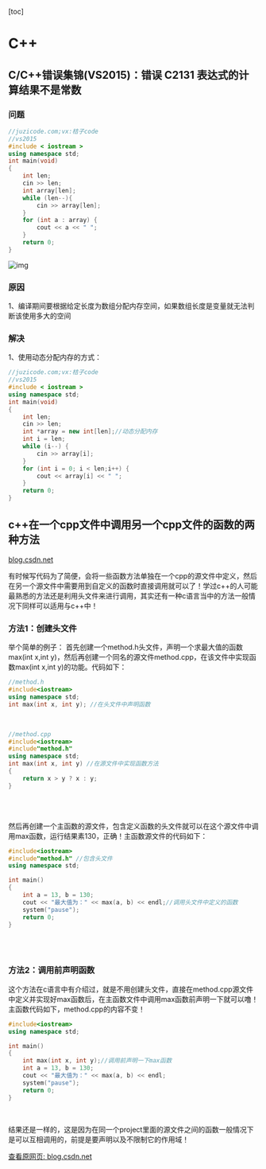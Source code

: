 [toc]

# C++

## C/C++错误集锦(VS2015)：错误 C2131 表达式的计算结果不是常数

### 问题

```c++
//juzicode.com;vx:桔子code 
//vs2015
#include < iostream >
using namespace std;
int main(void)
{
	int len;
	cin >> len;
	int array[len];
	while (len--){
		cin >> array[len];
	}
	for (int a : array) {
		cout << a << " ";
	}
	return 0;
}
```

![img](https://gitee.com/tianzhendong/img/raw/master//images/202202181643956.png)

### 原因

1、编译期间要根据给定长度为数组分配内存空间，如果数组长度是变量就无法判断该使用多大的空间

### 解决

1、使用动态分配内存的方式：

```c++
//juzicode.com;vx:桔子code 
//vs2015
#include < iostream >
using namespace std;
int main(void)
{
	int len;
	cin >> len;
	int *array = new int[len];//动态分配内存
	int i = len;
	while (i--) {
		cin >> array[i];
	}
	for (int i = 0; i < len;i++) {
		cout << array[i] << " ";
	}
	return 0;
}
```

## c++在一个cpp文件中调用另一个cpp文件的函数的两种方法

[blog.csdn.net](https://blog.csdn.net/weixin_43350361/article/details/106455331)

有时候写代码为了简便，会将一些函数方法单独在一个cpp的源文件中定义，然后在另一个源文件中需要用到自定义的函数时直接调用就可以了！学过c++的人可能最熟悉的方法还是利用头文件来进行调用，其实还有一种c语言当中的方法一般情况下同样可以适用与c++中！

### 方法1：创建头文件

举个简单的例子：
首先创建一个method.h头文件，声明一个求最大值的函数max(int x,int y)，然后再创建一个同名的源文件method.cpp，在该文件中实现函数max(int x,int y)的功能。代码如下：

```c++
//method.h
#include<iostream>
using namespace std;
int max(int x, int y); //在头文件中声明函数
```


​        

```c++
//method.cpp
#include<iostream>
#include"method.h"
using namespace std;
int max(int x, int y) //在源文件中实现函数方法
{
	return x > y ? x : y;
}
```


​        
​        

然后再创建一个主函数的源文件，包含定义函数的头文件就可以在这个源文件中调用max函数，运行结果素130，正确！主函数源文件的代码如下：

```c++
#include<iostream>
#include"method.h" //包含头文件
using namespace std;

int main()
{
	int a = 13, b = 130;
	cout << "最大值为：" << max(a, b) << endl;//调用头文件中定义的函数
	system("pause");
	return 0;
}
```


​        
​        

### 方法2：调用前声明函数

这个方法在c语言中有介绍过，就是不用创建头文件，直接在method.cpp源文件中定义并实现好max函数后，在主函数文件中调用max函数前声明一下就可以噜！主函数代码如下，method.cpp的内容不变！

```c++
#include<iostream>
using namespace std;

int main()
{
	int max(int x, int y);//调用前声明一下max函数
	int a = 13, b = 130;
	cout << "最大值为：" << max(a, b) << endl;
	system("pause");
	return 0;
}
```


​        ​        

结果还是一样的，这是因为在同一个project里面的源文件之间的函数一般情况下是可以互相调用的，前提是要声明以及不限制它的作用域！

 

[查看原网页: blog.csdn.net](https://blog.csdn.net/weixin_43350361/article/details/106455331)
